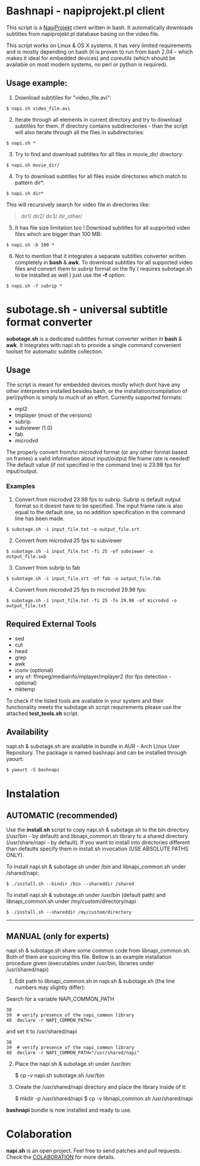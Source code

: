 # Bashnapi - napiprojekt.pl client

This script is a [NapiProjekt](napiprojekt.pl) client written in bash. It automatically downloads subtitles from napiprojekt.pl database basing on the video file.

This script works on Linux & OS X systems. It has very limited requirements and is mostly depending on bash (it is proven to run from bash 2.04 - which makes it ideal for embedded devices) and coreutils (which should be available on most modern systems, no perl or python is required).

## Usage example:

1. Download subtitiles for "video_file.avi":

`$ napi.sh video_file.avi`

2. Iterate through all elements in current directory and try to download subtitles for them. If directory contains subdirectories - than the script will also iterate through all the files in subdirectories:

`$ napi.sh *`

3. Try to find and download subtitles for all files in movie_dir/ directory:

`$ napi.sh movie_dir/`

4. Try to download subtitles for all files inside directories which match to pattern dir*.

`$ napi.sh dir*`

This will recursively search for video file in directories like:
> dir1/ dir2/ dir3/ dir_other/

5. It has file size limitation too ! Download subtitles for all supported video files which are bigger than 100 MB:

`$ napi.sh -b 100 *`

6. Not to mention that it integrates a separate subtitles converter written completely in **bash** & **awk**. To download subtitles for all supported video files and convert them to subrip format on the fly ( requires subotage.sh to be installed as well ) just use the **-f** option:

`$ napi.sh -f subrip *`


# subotage.sh - universal subtitle format converter

**subotage.sh** is a dedicated subtitles format converter written in **bash** & **awk**. It integrates with napi.sh to provide a single command convenient toolset for automatic subtitle collection.

## Usage

The script is meant for embedded devices mostly which dont have any other interpreters installed besides bash, or the installation/compilation of perl/python is simply to much of an effort. Currently supported formats:

- mpl2
- tmplayer (most of the versions)
- subrip
- subviewer (1.0)
- fab
- microdvd

The properly convert from/to microdvd format (or any other format based on frames) a valid information about input/output file frame rate is needed! The default value (if not specified in the command line) is 23.98 fps for input/output.

### Examples

1. Convert from microdvd 23.98 fps to subrip. Subrip is default output format so it doesnt have to be specified. The input frame rate is also equal to the default one, so no addition specification in the command line has been made.

`$ subotage.sh -i input_file.txt -o output_file.srt`

2. Convert from microdvd 25 fps to subviewer

`$ subotage.sh -i input_file.txt -fi 25 -of subviewer -o output_file.sub`

3. Convert from subrip to fab

`$ subotage.sh -i input_file.srt -of fab -o output_file.fab`

4. Convert from microdvd 25 fps to microdvd 29.98 fps:

`$ subotage.sh -i input_file.txt -fi 25 -fo 29.98 -of microdvd -o output_file.txt`

## Required External Tools

- sed
- cut
- head
- grep
- awk
- iconv (optional)
- any of: ffmpeg/mediainfo/mplayer/mplayer2 (for fps detection - optional)
- mktemp

To check if the listed tools are available in your system and their functionality meets the subotage.sh script requirements please use the attached **test_tools.sh** script.

## Availability

napi.sh & subotage.sh are available in bundle in AUR - Arch Linux User Repository. The package is named bashnapi and can be installed through yaourt:

`$ yaourt -S bashnapi`


# Instalation

## AUTOMATIC (recommended)

Use the **install.sh** script to copy napi.sh & subotage.sh to the bin directory (/usr/bin - by default) and libnapi_common.sh library to a shared directory (/usr/share/napi - by default).
If you want to install into directories different than defaults specify them in install.sh invocation (USE ABSOLUTE PATHS ONLY).

To install napi.sh & subotage.sh under /bin and libnapi_common.sh under /shared/napi:

`$ ./install.sh --bindir /bin --shareddir /shared`

To install napi.sh & subotage.sh under /usr/bin (default path) and libnapi_common.sh under /my/custom/directory/napi

`$ ./install.sh --shareddir /my/custom/directory`

---


## MANUAL (only for experts)

napi.sh & subotage.sh share some common code from libnapi_common.sh. Both of them are sourcing this file. Bellow is an example installation procedure given (executables under /usr/bin, libraries under /usr/shared/napi)

1. Edit path to libnapi_common.sh in napi.sh & subotage.sh (the line numbers may slightly differ):

Search for a variable NAPI_COMMON_PATH

    38
    39	# verify presence of the napi_common library
    40	declare -r NAPI_COMMON_PATH=

and set it to /usr/shared/napi

    38
    39	# verify presence of the napi_common library
    40	declare -r NAPI_COMMON_PATH="/usr/shared/napi"

2. Place the napi.sh & subotage.sh under /usr/bin:

	$ cp -v napi.sh subotage.sh /usr/bin

3. Create the /usr/shared/napi directory and place the library inside of it:

	$ mkdir -p /usr/shared/napi
	$ cp -v libnapi_common.sh /usr/shared/napi


**bashnapi** bundle is now installed and ready to use.


# Colaboration

**napi.sh** is an open project. Feel free to send patches and pull requests. Check the [COLABORATION](COLABORATION.md) for more details.
